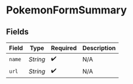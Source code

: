 # PokemonFormSummary


## Fields

| Field              | Type               | Required           | Description        |
| ------------------ | ------------------ | ------------------ | ------------------ |
| `name`             | *String*           | :heavy_check_mark: | N/A                |
| `url`              | *String*           | :heavy_check_mark: | N/A                |